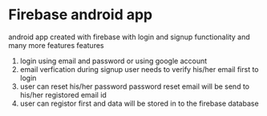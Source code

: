 # Firebase android app
android app created with firebase with login and signup functionality and many more features
features
1. login using email and password or using google account 
2. email verfication during signup user needs to verify his/her email first to login 
3. user can reset his/her password password reset email will be send to his/her registored email id
4. user can registor first and data will be stored in to the firebase database
